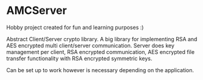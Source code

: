 # AMCServer
Hobby project created for fun and learning purposes :)

Abstract Client/Server crypto library.
A big library for implementing RSA and AES encrypted multi client/server communication.
Server does key management per client, RSA encrypted communication, AES encrypted file transfer functionality with RSA encrypted
symmetric keys.

Can be set up to work however is necessary depending on the application.
